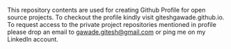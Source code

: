 This repository contents are used for creating Github Profile for open source projects. To checkout the profile kindly visit giteshgawade.github.io. To request access to the private project repositories mentioned in profile please drop an email to gawade.gitesh@gmail.com or ping me on my LinkedIn account.
